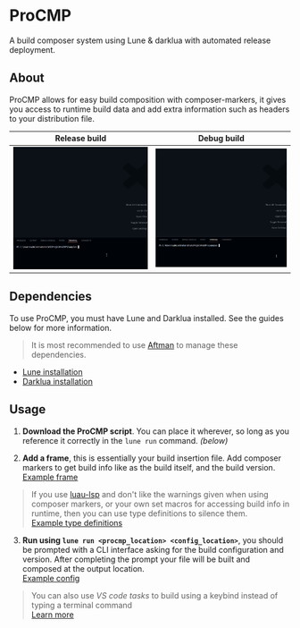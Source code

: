 # ProCMP

A build composer system using Lune & darklua with automated release deployment.

## About

ProCMP allows for easy build composition with composer-markers, it gives you access to runtime build data and add extra information such as headers to your distribution file.

| Release build | Debug build |
|-|-|
| ![Release build](./Assets/releasePreview.gif) | ![Debug build](./Assets/debugPreview.gif) |

## Dependencies

To use ProCMP, you must have Lune and Darklua installed. See the guides below for more information.

> It is most recommended to use [Aftman](https://github.com/LPGhatguy/aftman) to manage these dependencies.

- [Lune installation](<https://lune-org.github.io/docs/getting-started/1-installation>)
- [Darklua installation](<https://github.com/seaofvoices/darklua>)

## Usage

1. **Download the ProCMP script**. You can place it wherever, so long as you reference it correctly in the `lune run` command. *(below)*

2. **Add a frame**, this is essentially your build insertion file. Add composer markers to get build info like as the build itself, and the build version. </br> [Example frame](Example/build/frame.luau)

> If you use [luau-lsp](https://github.com/JohnnyMorganz/luau-lsp) and don't like the warnings given when using composer markers, or your own set macros for accessing build info in runtime, then you can use type definitions to silence them. </br> [Example type definitions](Example/.globals/pcmp.d.luau)

3. **Run using `lune run <procmp_location> <config_location>`**, you should be prompted with a CLI interface asking for the build configuration and version. After completing the prompt your file will be built and composed at the output location. </br> [Example config](Example/build/.pcmp.json)

> You can also use *VS code tasks* to build using a keybind instead of typing a terminal command </br> [Learn more](https://code.visualstudio.com/docs/debugtest/tasks)
